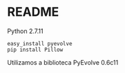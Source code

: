 # README
Python 2.7.11
```
easy_install pyevolve 
pip install Pillow
```

Utilizamos a biblioteca PyEvolve 0.6c11